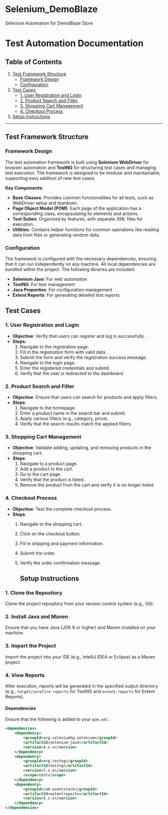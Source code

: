 # Selenium_DemoBlaze
Selenium Automation for DemoBlaze Store
# Test Automation Documentation

## Table of Contents
1. [Test Framework Structure](#test-framework-structure)
   - [Framework Design](#framework-design)
   - [Configuration](#configuration)
2. [Test Cases](#test-cases)
   - [1. User Registration and Login](#user-registration-and-login)
   - [2. Product Search and Filter](#product-search-and-filter)
   - [3. Shopping Cart Management](#shopping-cart-management)
   - [4. Checkout Process](#checkout-process)
3. [Setup Instructions](#setup-instructions)

---

## Test Framework Structure

### Framework Design
The test automation framework is built using **Selenium WebDriver** for browser automation and **TestNG** for structuring test cases and managing test execution. The framework is designed to be modular and maintainable, supporting easy addition of new test cases.

**Key Components:**
- **Base Classes**: Provides common functionalities for all tests, such as WebDriver setup and teardown.
- **Page Object Model (POM)**: Each page of the application has a corresponding class, encapsulating its elements and actions.
- **Test Suites**: Organized by features, with separate XML files for execution.
- **Utilities**: Contains helper functions for common operations like reading data from files or generating random data.

### Configuration
The framework is configured with the necessary dependencies, ensuring that it can run independently on any machine. All local dependencies are bundled within the project. The following libraries are included:

- **Selenium Java**: For web automation
- **TestNG**: For test management
- **Java Properties**: For configuration management
- **Extent Reports**: For generating detailed test reports




## Test Cases

### 1. User Registration and Login
- **Objective**: Verify that users can register and log in successfully.
- **Steps**:
  1. Navigate to the registration page.
  2. Fill in the registration form with valid data.
  3. Submit the form and verify the registration success message.
  4. Navigate to the login page.
  5. Enter the registered credentials and submit.
  6. Verify that the user is redirected to the dashboard.

### 2. Product Search and Filter
- **Objective**: Ensure that users can search for products and apply filters.
- **Steps**:
  1. Navigate to the homepage.
  2. Enter a product name in the search bar and submit.
  3. Apply various filters (e.g., category, price).
  4. Verify that the search results match the applied filters.

### 3. Shopping Cart Management
- **Objective**: Validate adding, updating, and removing products in the shopping cart.
- **Steps**:
  1. Navigate to a product page.
  2. Add a product to the cart.
  3. Go to the cart page.
  4. Verify that the product is listed.
  5. Remove the product from the cart and verify it is no longer listed.

### 4. Checkout Process
- **Objective**: Test the complete checkout process.
- **Steps**:
  1. Navigate to the shopping cart.
  2. Click on the checkout button.
  3. Fill in shipping and payment information.
  4. Submit the order.
  5. Verify the order confirmation message.

     ## Setup Instructions

### 1. Clone the Repository
Clone the project repository from your version control system (e.g., Git).

### 2. Install Java and Maven
Ensure that you have Java (JDK 8 or higher) and Maven installed on your machine.

### 3. Import the Project
Import the project into your IDE (e.g., IntelliJ IDEA or Eclipse) as a Maven project.

### 4. View Reports
After execution, reports will be generated in the specified output directory (e.g., `target/surefire-reports` for TestNG and `extent-reports` for Extent Reports).

#### Dependencies
Ensure that the following is added to your `pom.xml`:

```xml
<dependencies>
    <dependency>
        <groupId>org.seleniumhq.selenium</groupId>
        <artifactId>selenium-java</artifactId>
        <version>4.x.x</version>
    </dependency>
    <dependency>
        <groupId>org.testng</groupId>
        <artifactId>testng</artifactId>
        <version>7.x.x</version>
        <scope>test</scope>
    </dependency>
    <dependency>
        <groupId>com.aventstack</groupId>
        <artifactId>extentreports</artifactId>
        <version>5.x.x</version>
    </dependency>
</dependencies>
